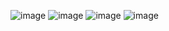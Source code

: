 ![image](https://github.com/user-attachments/assets/22bf66fd-6876-4971-a472-ed7ed422381a)
![image](https://github.com/user-attachments/assets/23db9935-2747-420b-8dfd-a941bf406def)
![image](https://github.com/user-attachments/assets/b1818162-abff-438d-af2a-36af4430068f)
![image](https://github.com/user-attachments/assets/2301339a-88b3-4b8f-b92f-2ae66b8355de)
